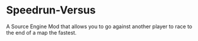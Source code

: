 # Speedrun-Versus
A Source Engine Mod that allows you to go against another player to race to the end of a map the fastest.
